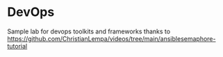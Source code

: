 # DevOps
Sample lab for devops toolkits and frameworks
thanks to https://github.com/ChristianLempa/videos/tree/main/ansiblesemaphore-tutorial
